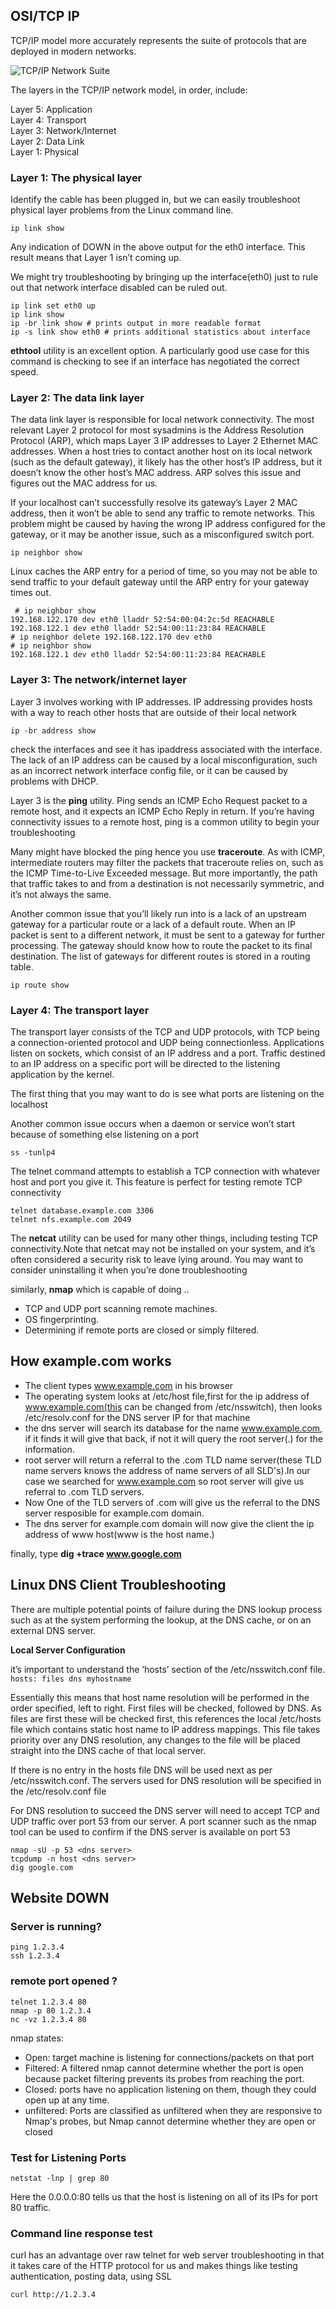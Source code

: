 ## OSI/TCP IP

TCP/IP model more accurately represents the suite of protocols that are deployed in modern networks.

![TCP/IP Network Suite](../../images/osi_tcpip.png)

The layers in the TCP/IP network model, in order, include:

Layer 5: Application <br>
Layer 4: Transport <br>
Layer 3: Network/Internet<br>
Layer 2: Data Link<br>
Layer 1: Physical<br>

### Layer 1: The physical layer

Identify the cable has been plugged in, but we can easily troubleshoot physical layer problems from the Linux command line.

```
ip link show
```
Any indication of DOWN in the above output for the eth0 interface. This result means that Layer 1 isn’t coming up.

We might try troubleshooting by bringing up the interface(eth0) just to rule out that network interface disabled can be ruled out. 

```
ip link set eth0 up
ip link show
ip -br link show # prints output in more readable format
ip -s link show eth0 # prints additional statistics about interface
``` 

**ethtool** utility is an excellent option. A particularly good use case for this command is checking to see if an interface has negotiated the correct speed. 

### Layer 2: The data link layer

The data link layer is responsible for local network connectivity. The most relevant Layer 2 protocol for most sysadmins is the Address Resolution Protocol (ARP), which maps Layer 3 IP addresses to Layer 2 Ethernet MAC addresses. When a host tries to contact another host on its local network (such as the default gateway), it likely has the other host’s IP address, but it doesn’t know the other host’s MAC address. ARP solves this issue and figures out the MAC address for us. 

If your localhost can’t successfully resolve its gateway’s Layer 2 MAC address, then it won’t be able to send any traffic to remote networks. This problem might be caused by having the wrong IP address configured for the gateway, or it may be another issue, such as a misconfigured switch port.

 ```
 ip neighbor show
 ```

Linux caches the ARP entry for a period of time, so you may not be able to send traffic to your default gateway until the ARP entry for your gateway times out.

```
 # ip neighbor show
192.168.122.170 dev eth0 lladdr 52:54:00:04:2c:5d REACHABLE
192.168.122.1 dev eth0 lladdr 52:54:00:11:23:84 REACHABLE
# ip neighbor delete 192.168.122.170 dev eth0
# ip neighbor show
192.168.122.1 dev eth0 lladdr 52:54:00:11:23:84 REACHABLE
```

### Layer 3: The network/internet layer

Layer 3 involves working with IP addresses. IP addressing provides hosts with a way to reach other hosts that are outside of their local network

```
ip -br address show
```

check the interfaces and see it has ipaddress associated with the interface.  The lack of an IP address can be caused by a local misconfiguration, such as an incorrect network interface config file, or it can be caused by problems with DHCP.

Layer 3 is the **ping** utility. Ping sends an ICMP Echo Request packet to a remote host, and it expects an ICMP Echo Reply in return. If you’re having connectivity issues to a remote host, ping is a common utility to begin your troubleshooting

Many might have blocked the ping hence you use **traceroute**. As with ICMP, intermediate routers may filter the packets that traceroute relies on, such as the ICMP Time-to-Live Exceeded message. But more importantly, the path that traffic takes to and from a destination is not necessarily symmetric, and it’s not always the same.

Another common issue that you’ll likely run into is a lack of an upstream gateway for a particular route or a lack of a default route. When an IP packet is sent to a different network, it must be sent to a gateway for further processing. The gateway should know how to route the packet to its final destination. The list of gateways for different routes is stored in a routing table.

```
ip route show
```

### Layer 4: The transport layer

The transport layer consists of the TCP and UDP protocols, with TCP being a connection-oriented protocol and UDP being connectionless. Applications listen on sockets, which consist of an IP address and a port. Traffic destined to an IP address on a specific port will be directed to the listening application by the kernel.

The first thing that you may want to do is see what ports are listening on the localhost

Another common issue occurs when a daemon or service won’t start because of something else listening on a port

```
ss -tunlp4
```

The telnet command attempts to establish a TCP connection with whatever host and port you give it. This feature is perfect for testing remote TCP connectivity

```
telnet database.example.com 3306
telnet nfs.example.com 2049
```

The **netcat** utility can be used for many other things, including testing TCP connectivity.Note that netcat may not be installed on your system, and it’s often considered a security risk to leave lying around. You may want to consider uninstalling it when you’re done troubleshooting

similarly, **nmap** which is capable of doing ..

- TCP and UDP port scanning remote machines.
- OS fingerprinting.
- Determining if remote ports are closed or simply filtered.


## How example.com works

- The client types www.example.com in his browser
- The operating system looks at /etc/host file,first for the ip address of www.example.com(this can be changed from /etc/nsswitch), then looks /etc/resolv.conf for the DNS server IP for that machine
- the dns server will search its database for the name www.example.com, if it finds it will give that back, if not it will query the root server(.) for the information.
- root server will return a referral to the .com TLD name server(these TLD name servers knows the address of name servers of all SLD's).In our case we searched for www.example.com so root server will give us referral to .com TLD servers.
- Now One of the TLD servers of .com will give us the referral to the DNS server resposible for example.com domain.
- The dns server for example.com domain will now give the client the ip address of www host(www is the host name.)

finally, type **dig +trace www.google.com**

## Linux DNS Client Troubleshooting

There are multiple potential points of failure during the DNS lookup process such as at the system performing the lookup, at the DNS cache, or on an external DNS server. 

**Local Server Configuration**

it’s important to understand the ‘hosts’ section of the /etc/nsswitch.conf file.
`
hosts: files dns myhostname
`

Essentially this means that host name resolution will be performed in the order specified, left to right. First files will be checked, followed by DNS. As files are first these will be checked first, this references the local /etc/hosts file which contains static host name to IP address mappings. This file takes priority over any DNS resolution, any changes to the file will be placed straight into the DNS cache of that local server.

If there is no entry in the hosts file DNS will be used next as per /etc/nsswitch.conf. The servers used for DNS resolution will be specified in the /etc/resolv.conf file

For DNS resolution to succeed the DNS server will need to accept TCP and UDP traffic over port 53 from our server. A port scanner such as the nmap tool can be used to confirm if the DNS server is available on port 53
```
nmap -sU -p 53 <dns server>
tcpdump -n host <dns server>
dig google.com
```

## Website DOWN

### Server is running?
```
ping 1.2.3.4 
ssh 1.2.3.4
```

### remote port opened ?
```
telnet 1.2.3.4 80
nmap -p 80 1.2.3.4
nc -vz 1.2.3.4 80
```

nmap states:
- Open: target machine is listening for connections/packets on that port 
- Filtered: A filtered nmap cannot determine whether the port is open because packet filtering prevents its probes from reaching the port.
- Closed: ports have no application listening on them, though they could open up at any time.
- unfiltered: Ports are classified as unfiltered when they are responsive to Nmap's probes, but Nmap cannot determine whether they are open or closed

### Test for Listening Ports

```
netstat -lnp | grep 80
```

Here the 0.0.0.0:80 tells us that the host is listening on all of its IPs for port 80 traffic.

### Command line response test

curl has an advantage over raw telnet for web server troubleshooting in that it takes care of the HTTP protocol for us and makes things like testing authentication, posting data, using SSL


```
curl http://1.2.3.4
```
